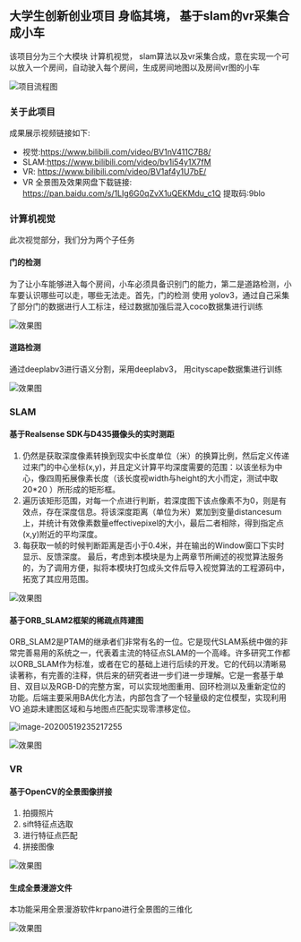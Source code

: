 ## 大学生创新创业项目 身临其境， 基于slam的vr采集合成小车

该项目分为三个大模块 计算机视觉， slam算法以及vr采集合成，意在实现一个可以放入一个房间，自动驶入每个房间，生成房间地图以及房间vr图的小车

![项目流程图](https://github.com/Luchixiang/cv-slam-vr/blob/master/img/image-20200519234247185.png)

### 关于此项目

成果展示视频链接如下: 

- 视觉:https://www.bilibili.com/video/BV1nV411C7B8/ 
- SLAM:https://www.bilibili.com/video/bv1i54y1X7fM 
- VR: https://www.bilibili.com/video/BV1af4y1U7bE/
- VR 全景图及效果网盘下载链接:
  https://pan.baidu.com/s/1LIg6G0qZvX1uQEKMdu_c1Q
  提取码:9blo

### 计算机视觉

此次视觉部分，我们分为两个子任务

#### 门的检测

为了让小车能够进入每个房间，小车必须具备识别门的能力，第二是道路检测，小车要认识哪些可以走，哪些无法走。首先，门的检测 使用 yolov3，通过自己采集了部分门的数据进行人工标注，经过数据加强后混入coco数据集进行训练

![效果图](https://github.com/Luchixiang/cv-slam-vr/blob/master/img/image-20200519234743764.png)

#### 道路检测

通过deeplabv3进行语义分割，采用deeplabv3， 用cityscape数据集进行训练

![效果图](https://github.com/Luchixiang/cv-slam-vr/blob/master/img/image-20200519234724403.png)

### SLAM

#### 基于Realsense SDK与D435摄像头的实时测距

1. 仍然是获取深度像素转换到现实中长度单位（米）的换算比例，然后定义传递过来门的中心坐标(x,y)，并且定义计算平均深度需要的范围：以该坐标为中心，像四周拓展像素长度（该长度视width与height的大小而定，测试中取20*20 ）所形成的矩形框。
2. 遍历该矩形范围，对每一个点进行判断，若深度图下该点像素不为0，则是有效点，存在深度信息。将该深度距离（单位为米）累加到变量distancesum上，并统计有效像素数量effectivepixel的大小，最后二者相除，得到指定点(x,y)附近的平均深度。
3. 每获取一帧的时候判断距离是否小于0.4米，并在输出的Window窗口下实时显示、反馈深度。
   最后，考虑到本模块是为上两章节所阐述的视觉算法服务的，为了调用方便，拟将本模块打包成头文件后导入视觉算法的工程源码中，拓宽了其应用范围。

![效果图](https://github.com/Luchixiang/cv-slam-vr/blob/master/img/image-20200519235024557.png)

#### 基于ORB_SLAM2框架的稀疏点阵建图

ORB_SLAM2是PTAM的继承者们非常有名的一位。它是现代SLAM系统中做的非常完善易用的系统之一，代表着主流的特征点SLAM的一个高峰。许多研究工作都以ORB_SLAM作为标准，或者在它的基础上进行后续的开发。它的代码以清晰易读著称，有完善的注释，供后来的研究者进一步们进一步理解。它是一套基于单目、双目以及RGB-D的完整方案，可以实现地图重用、回环检测以及重新定位的功能。后端主要采用BA优化方法，内部包含了一个轻量级的定位模型，实现利用VO 追踪未建图区域和与地图点匹配实现零漂移定位。

![image-20200519235217255](https://github.com/Luchixiang/cv-slam-vr/blob/master/img/image-20200519235217255.png)

![效果图](https://github.com/Luchixiang/cv-slam-vr/blob/master/img/image-20200519235236005.png)

### VR

#### 基于OpenCV的全景图像拼接

1. 拍摄照片
2. sift特征点选取
3. 进行特征点匹配
4. 拼接图像

![效果图](https://github.com/Luchixiang/cv-slam-vr/blob/master/img/image-20200519235439279.png)

#### 生成全景漫游文件

本功能采用全景漫游软件krpano进行全景图的三维化

![效果图](https://github.com/Luchixiang/cv-slam-vr/blob/master/img/image-20200519235531696.png)